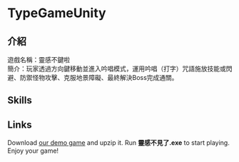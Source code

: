 # TypeGameUnity #  

## 介紹 
遊戲名稱：靈感不鍵啦  
簡介：玩家透過方向鍵移動並進入吟唱模式，運用吟唱（打字）咒語施放技能或閃避、防禦怪物攻擊、克服地景障礙、最終解決Boss完成通關。  
  
## Skills


## Links
Download [our demo game](https://mega.nz/file/oK8gVBjT#zjQs_cggB639qDIuYKD_0kan9DAQkZTPkITH8RqhtkM) and upzip it.
Run **靈感不見了.exe**  to start playing. Enjoy your game!
